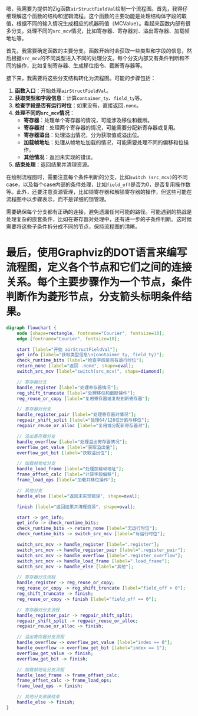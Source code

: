 嗯，我需要为提供的Zig函数`airStructFieldVal`绘制一个流程图。首先，我得仔细理解这个函数的结构和逻辑流程。这个函数的主要功能是处理结构体字段的取值，根据不同的输入情况生成相应的机器码值（MCValue）。看起来函数内部有很多分支，处理不同的`src_mcv`情况，比如寄存器、寄存器对、溢出寄存器、加载帧地址等。

首先，我需要确定函数的主要分支。函数开始时会获取一些类型和字段的信息，然后根据`src_mcv`的不同类型进入不同的处理分支。每个分支内部又有条件判断和不同的操作，比如复制寄存器、生成移位指令、截断寄存器等。

接下来，我需要将这些分支结构转化为流程图。可能的步骤包括：

1. **函数入口**：开始处理`airStructFieldVal`。
2. **获取类型和字段信息**：计算`container_ty`、`field_ty`等。
3. **检查字段是否有运行时位**：如果没有，直接返回`.none`。
4. **处理不同的`src_mcv`情况**：
   - **寄存器**：处理单个寄存器的情况，可能涉及移位和截断。
   - **寄存器对**：处理两个寄存器的情况，可能需要分配新寄存器或复用。
   - **寄存器溢出**：处理溢出情况，分为获取值或溢出位。
   - **加载帧地址**：处理从帧地址加载的情况，可能需要处理不同的偏移和位操作。
   - **其他情况**：返回未实现的错误。
5. **结束处理**：返回结果并清理资源。

在绘制流程图时，需要注意每个条件判断的分支，比如`switch (src_mcv)`的不同case，以及每个case内部的条件处理，比如`field_off`是否为0，是否复用操作数等。此外，还要注意资源管理，比如锁寄存器和解锁寄存器的操作，但这些可能在流程图中以步骤表示，而不是详细的锁管理。

需要确保每个分支都有正确的连接，避免遗漏任何可能的路径。可能遇到的挑战是处理复杂的嵌套条件，比如在寄存器对处理中，还有进一步的子条件判断。这时候需要将这些子条件拆分成不同的节点，保持流程图的清晰。

最后，使用Graphviz的DOT语言来编写流程图，定义各个节点和它们之间的连接关系。每个主要步骤作为一个节点，条件判断作为菱形节点，分支箭头标明条件结果。
================================================
```dot
digraph flowchart {
    node [shape=rectangle, fontname="Courier", fontsize=10];
    edge [fontname="Courier", fontsize=10];

    start [label="开始 airStructFieldVal"];
    get_info [label="获取类型信息\n(container_ty, field_ty)"];
    check_runtime_bits [label="检查字段是否有运行时位"];
    return_none [label="返回 .none", shape=oval];
    switch_src_mcv [label="switch(src_mcv)", shape=diamond];

    // 寄存器分支
    handle_register [label="处理寄存器情况"];
    reg_shift_truncate [label="处理移位和截断操作"];
    reg_reuse_or_copy [label="复用寄存器或复制到新寄存器"];

    // 寄存器对分支
    handle_register_pair [label="处理寄存器对情况"];
    regpair_shift_split [label="处理64/128位分割与移位"];
    regpair_reuse_or_alloc [label="复用或分配新寄存器对"];

    // 溢出寄存器分支
    handle_overflow [label="处理溢出寄存器情况"];
    overflow_get_value [label="获取溢出值"];
    overflow_get_bit [label="获取溢出位"];

    // 加载帧地址分支
    handle_load_frame [label="处理加载帧地址"];
    frame_offset_calc [label="计算字段偏移"];
    frame_load_ops [label="加载并移位操作"];

    // 其他分支
    handle_else [label="返回未实现错误", shape=oval];

    finish [label="返回结果并清理资源", shape=oval];

    start -> get_info;
    get_info -> check_runtime_bits;
    check_runtime_bits -> return_none [label="无运行时位"];
    check_runtime_bits -> switch_src_mcv [label="有运行时位"];

    switch_src_mcv -> handle_register [label=".register"];
    switch_src_mcv -> handle_register_pair [label=".register_pair"];
    switch_src_mcv -> handle_overflow [label=".register_overflow"];
    switch_src_mcv -> handle_load_frame [label=".load_frame"];
    switch_src_mcv -> handle_else [label="其他"];

    // 寄存器分支流程
    handle_register -> reg_reuse_or_copy;
    reg_reuse_or_copy -> reg_shift_truncate [label="field_off > 0"];
    reg_shift_truncate -> finish;
    reg_reuse_or_copy -> finish [label="field_off == 0"];

    // 寄存器对分支流程
    handle_register_pair -> regpair_shift_split;
    regpair_shift_split -> regpair_reuse_or_alloc;
    regpair_reuse_or_alloc -> finish;

    // 溢出寄存器分支流程
    handle_overflow -> overflow_get_value [label="index == 0"];
    handle_overflow -> overflow_get_bit [label="index == 1"];
    overflow_get_value -> finish;
    overflow_get_bit -> finish;

    // 加载帧地址分支流程
    handle_load_frame -> frame_offset_calc;
    frame_offset_calc -> frame_load_ops;
    frame_load_ops -> finish;

    // 其他分支直接结束
    handle_else -> finish;
}
```